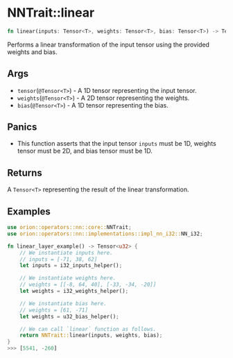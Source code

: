# NNTrait::linear

```rust
fn linear(inputs: Tensor<T>, weights: Tensor<T>, bias: Tensor<T>) -> Tensor<T>
```

Performs a linear transformation of the input tensor using the provided weights and bias.

## Args

* `tensor`(`@Tensor<T>`) - A 1D tensor representing the input tensor.
* `weights`(`@Tensor<T>`) - A 2D tensor representing the weights.
* `bias`(`@Tensor<T>`) - A 1D tensor representing the bias.

## Panics

* This function asserts that the input tensor `inputs` must be 1D, weights tensor must be 2D, and bias tensor must be 1D.

## Returns

A `Tensor<T>` representing the result of the linear transformation.

## Examples

```rust
use orion::operators::nn::core::NNTrait;
use orion::operators::nn::implementations::impl_nn_i32::NN_i32;

fn linear_layer_example() -> Tensor<u32> {
    // We instantiate inputs here.
    // inputs = [-71, 38, 62]
    let inputs = i32_inputs_helper();

    // We instantiate weights here.
    // weights = [[-8, 64, 40], [-33, -34, -20]]
    let weights = i32_weights_helper();

    // We instantiate bias here.
    // weights = [61, -71]
    let weights = u32_bias_helper();

    // We can call `linear` function as follows.
    return NNTrait::linear(inputs, weights, bias);
}
>>> [5541, -260]
````
